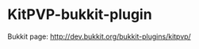 KitPVP-bukkit-plugin
====================

Bukkit page:
http://dev.bukkit.org/bukkit-plugins/kitpvp/
